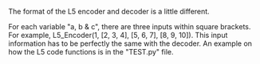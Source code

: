 The format of the L5 encoder and decoder is a little different.

For each variable "a, b & c",
there are three inputs within square brackets.
For example, L5_Encoder(1, \[2, 3, 4], \[5, 6, 7], \[8, 9, 10]).
This input information has to be perfectly the same with the decoder.
An example on how the L5 code functions is in the "TEST.py" file.